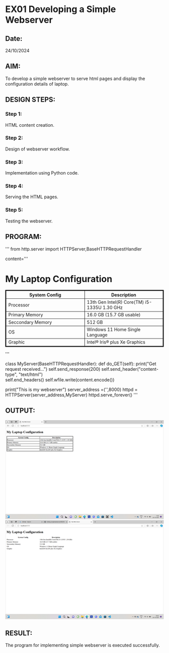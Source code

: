 # EX01 Developing a Simple Webserver
## Date:
24/10/2024
## AIM:
To develop a simple webserver to serve html pages and display the configuration details of laptop.

## DESIGN STEPS:
### Step 1: 
HTML content creation.

### Step 2:
Design of webserver workflow.

### Step 3:
Implementation using Python code.

### Step 4:
Serving the HTML pages.

### Step 5:
Testing the webserver.

## PROGRAM:
'''
from http.server import HTTPServer,BaseHTTPRequestHandler

content='''
<!doctype html>
<html>
<head>
<title> My Web Server</title>
</head>
<body>
<h1> My Laptop Configuration</h1>
<table border="2" bordercolor="black">
    <tr>
        <th width="50%">System Config</th>
        <th>Description</th>
    </tr>
    <tr>
        <td>Processor</td>
        <td>13th Gen Intel(R) Core(TM) i5-1335U   1.30 GHz</td>
    </tr>
    <tr>
        <td>Primary Memory</td>
        <td>16.0 GB (15.7 GB usable)</td>
    </tr>
    <tr>
        <td>Seccondary Memory</td>
        <td>512 GB</td>
    </tr>
    <tr>
        <td>OS</td>
        <td>Windows 11 Home Single Language</td>
    </tr>
    <tr>
        <td>Graphic</td>
        <td>Intel® Iris® plus Xe Graphics</td>
    </tr>
</table>
</body>
</html>
'''

class MyServer(BaseHTTPRequestHandler):
    def do_GET(self):
        print("Get request received...")
        self.send_response(200) 
        self.send_header("content-type", "text/html")       
        self.end_headers()
        self.wfile.write(content.encode())

print("This is my webserver") 
server_address =('',8000)
httpd = HTTPServer(server_address,MyServer)
httpd.serve_forever()
'''


## OUTPUT:
![alt text](<Screenshot (45).png>)
![alt text](<Screenshot (44).png>)

## RESULT:
The program for implementing simple webserver is executed successfully.
